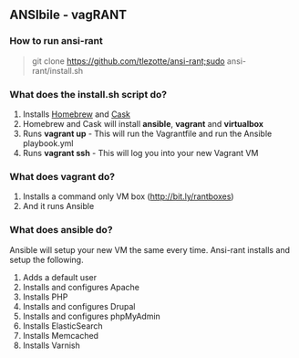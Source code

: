 ## ANSIbile - vagRANT
  
### How to run ansi-rant
> git clone https://github.com/tlezotte/ansi-rant;sudo ansi-rant/install.sh 
  
### What does the __install.sh__ script do?
1. Installs [Homebrew](http://brew.sh/) and [Cask](http://caskroom.io/)
2. Homebrew and Cask will install __ansible__, __vagrant__ and __virtualbox__
3. Runs __vagrant up__ - This will run the Vagrantfile and run the Ansible playbook.yml
4. Runs __vagrant ssh__ - This will log you into your new Vagrant VM
  
### What does __vagrant__ do?
1. Installs a command only VM box (http://bit.ly/rantboxes)
2. And it runs Ansible
  
### What does __ansible__ do?
Ansible will setup your new VM the same every time. Ansi-rant installs and setup the following.  
  
1. Adds a default user
2. Installs and configures Apache
3. Installs PHP
4. Installs and configures Drupal
5. Installs and configures phpMyAdmin
6. Installs ElasticSearch
7. Installs Memcached
8. Installs Varnish
